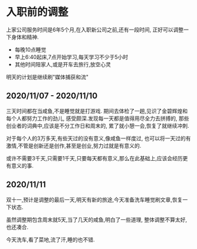 # 入职前的调整

上家公司服务时间是6年5个月,在入职新公司之前,还有一段时间,
正好可以调整一下身体和精神.

- 每晚10点睡觉
- 早上6:40起床,7点开始学习,每天学习不少于5小时
- 其他时间陪家人,或是开车去旅行,放空心灵

明天的计划是继续刷"媒体捕获和流"

## 2020/11/07 - 2020/11/10

三天时间都在当咸鱼,不是睡觉就是打游戏.
期间去体检了一趟,见识了金碧辉煌和每个人都努力工作的劲儿,
感受颇深.发现每一天都是值得用尽全力去拼搏的,
那些创业者的词典中,应该是不分工作日和周末的,
累了就小憩一会,恢复了就继续冲刺.

对于每个人的3万多天,有些天过的没有意义,像咸鱼一样度过,
也可以将一天过的有激情,不管是创新还是创作,甚至是创业,努力过就是有意义的.

或许不需要3千天,只需要1千天,只要每天都有意义,那么在此基础上,应该会经历更有意义的事.

## 2020/11/11

双十一,预计是调整的最后一天,明天有新的旅途,今天准备洗车睡觉刷文章,恢复一下状态.

虽然调整期包含周末就5天,当了几天的咸鱼,明白了一些道理,
整体调整不算太好,也还凑合.

今天洗车,看了菜地,流了汗,睡的也不错.
